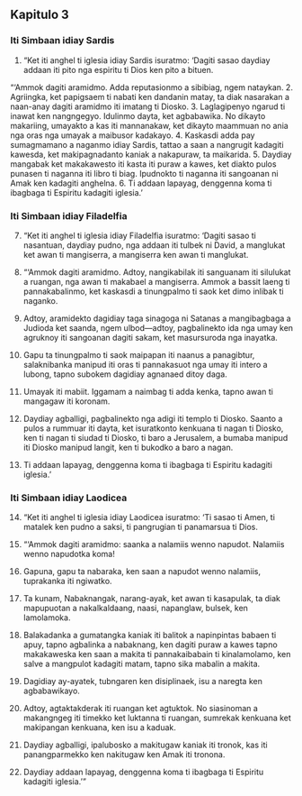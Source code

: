 Kapitulo 3
----------

### Iti Simbaan idiay Sardis

1. “Ket iti anghel ti iglesia idiay Sardis isuratmo: ‘Dagiti sasao daydiay addaan iti pito nga espiritu ti Dios ken pito a bituen.

“‘Ammok dagiti aramidmo. Adda reputasionmo a sibibiag, ngem nataykan.
2. Agriingka, ket papigsaem ti nabati ken dandanin matay, ta diak nasarakan a naan-anay dagiti aramidmo iti imatang ti Diosko.
3. Laglagipenyo ngarud ti inawat ken nangngegyo. Idulinmo dayta, ket agbabawika. No dikayto makariing, umayakto a kas iti mannanakaw, ket dikayto maammuan no ania nga oras nga umayak a maibusor kadakayo.
4. Kaskasdi adda pay sumagmamano a naganmo idiay Sardis, tattao a saan a nangrugit kadagiti kawesda, ket makipagnadanto kaniak a nakapuraw, ta maikarida.
5. Daydiay mangabak ket makakawesto iti kasta iti puraw a kawes, ket diakto pulos punasen ti naganna iti libro ti biag. Ipudnokto ti naganna iti sangoanan ni Amak ken kadagiti anghelna.
6. Ti addaan lapayag, denggenna koma ti ibagbaga ti Espiritu kadagiti iglesia.’

### Iti Simbaan idiay Filadelfia

7. “Ket iti anghel ti iglesia idiay Filadelfia isuratmo: ‘Dagiti sasao ti nasantuan, daydiay pudno, nga addaan iti tulbek ni David, a manglukat ket awan ti mangiserra, a mangiserra ken awan ti manglukat.

8. “‘Ammok dagiti aramidmo. Adtoy, nangikabilak iti sanguanam iti silulukat a ruangan, nga awan ti makabael a mangiserra. Ammok a bassit laeng ti pannakabalinmo, ket kaskasdi a tinungpalmo ti saok ket dimo inlibak ti naganko.
9. Adtoy, aramidekto dagidiay taga sinagoga ni Satanas a mangibagbaga a Judioda ket saanda, ngem ulbod—adtoy, pagbalinekto ida nga umay ken agruknoy iti sangoanan dagiti sakam, ket masursuroda nga inayatka.
10. Gapu ta tinungpalmo ti saok maipapan iti naanus a panagibtur, salaknibanka manipud iti oras ti pannakasuot nga umay iti intero a lubong, tapno subokem dagidiay agnanaed ditoy daga.
11. Umayak iti mabiit. Iggamam a naimbag ti adda kenka, tapno awan ti mangagaw iti koronam.
12. Daydiay agballigi, pagbalinekto nga adigi iti templo ti Diosko. Saanto a pulos a rummuar iti dayta, ket isuratkonto kenkuana ti nagan ti Diosko, ken ti nagan ti siudad ti Diosko, ti baro a Jerusalem, a bumaba manipud iti Diosko manipud langit, ken ti bukodko a baro a nagan.
13. Ti addaan lapayag, denggenna koma ti ibagbaga ti Espiritu kadagiti iglesia.’

### Iti Simbaan idiay Laodicea

14. “Ket iti anghel ti iglesia idiay Laodicea isuratmo: ‘Ti sasao ti Amen, ti matalek ken pudno a saksi, ti pangrugian ti panamarsua ti Dios.

15. “‘Ammok dagiti aramidmo: saanka a nalamiis wenno napudot. Nalamiis wenno napudotka koma!
16. Gapuna, gapu ta nabaraka, ken saan a napudot wenno nalamiis, tuprakanka iti ngiwatko.
17. Ta kunam, Nabaknangak, narang-ayak, ket awan ti kasapulak, ta diak mapupuotan a nakalkaldaang, naasi, napanglaw, bulsek, ken lamolamoka.
18. Balakadanka a gumatangka kaniak iti balitok a napinpintas babaen ti apuy, tapno agbalinka a nabaknang, ken dagiti puraw a kawes tapno makakaweska ken saan a makita ti pannakaibabain ti kinalamolamo, ken salve a mangpulot kadagiti matam, tapno sika mabalin a makita.
19. Dagidiay ay-ayatek, tubngaren ken disiplinaek, isu a naregta ken agbabawikayo.
20. Adtoy, agtaktakderak iti ruangan ket agtuktok. No siasinoman a makangngeg iti timekko ket luktanna ti ruangan, sumrekak kenkuana ket makipangan kenkuana, ken isu a kaduak.
21. Daydiay agballigi, ipalubosko a makitugaw kaniak iti tronok, kas iti panangparmekko ken nakitugaw ken Amak iti tronona.
22. Daydiay addaan lapayag, denggenna koma ti ibagbaga ti Espiritu kadagiti iglesia.’”